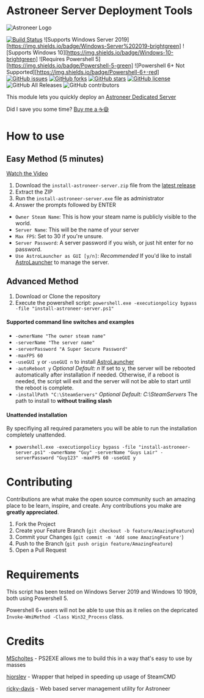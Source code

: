 # Astroneer Server Deployment Tools

![Astroneer Logo](https://astroneer.space/presskit/astroneer/images/header.png)


[![Build Status](https://travis-ci.com/alex4108/astroneer-server-deployment.svg?branch=master)](https://travis-ci.com/alex4108/astroneer-server-deployment)
![Supports Windows Server 2019][https://img.shields.io/badge/Windows-Server%202019-brightgreen]
![Supports Windows 10][https://img.shields.io/badge/Windows-10-brightgreen]
![Requires Powershell 5][https://img.shields.io/badge/Powershell-5-green]
![Powershell 6+ Not Supported][https://img.shields.io/badge/Powershell-6+-red]
[![GitHub issues](https://img.shields.io/github/issues/alex4108/astroneer-server-deployment)](https://github.com/alex4108/astroneer-server-deployment/issues)
[![GitHub forks](https://img.shields.io/github/forks/alex4108/astroneer-server-deployment)](https://github.com/alex4108/astroneer-server-deployment/network)
[![GitHub stars](https://img.shields.io/github/stars/alex4108/astroneer-server-deployment)](https://github.com/alex4108/astroneer-server-deployment/stargazers)
[![GitHub license](https://img.shields.io/github/license/alex4108/astroneer-server-deployment)](https://github.com/alex4108/astroneer-server-deployment/blob/master/LICENSE)
![GitHub All Releases](https://img.shields.io/github/downloads/alex4108/astroneer-server-deployment/total)
![GitHub contributors](https://img.shields.io/github/contributors/alex4108/astroneer-server-deployment)

This module lets you quickly deploy an [Astroneer Dedicated Server](https://blog.astroneer.space/p/astroneer-dedicated-server-details/)

Did I save you some time?  [Buy me a :coffee::smile:](https://venmo.com/alex-schittko)

# How to use

## Easy Method (5 minutes)

[Watch the Video](https://screencast-o-matic.com/embed?sc=cYjnQCENUS&v=6&ff=1&title=0&controls=1)

1. Download the `install-astroneer-server.zip` file from the [latest release](https://github.com/alex4108/astroneer-server-deployment/releases) 
1. Extract the ZIP
1. Run the `install-astroneer-server.exe` file as administrator
1. Answer the prompts followed by ENTER

* `Owner Steam Name`: This is how your steam name is publicly visible to the world.
* `Server Name`: This will be the name of your server
* `Max FPS`: Set to 30 if you're unsure.  
* `Server Password`: A server password if you wish, or just hit enter for no password.
* `Use AstroLauncher as GUI [y/n]`: _Recommended_ If you'd like to install [AstroLauncher](https://www.github.com/ricky-davis/AstroLauncher) to manage the server.

## Advanced Method

1. Download or Clone the repository
1. Execute the powershell script: `powershell.exe -executionpolicy bypass -file "install-astroneer-server.ps1"`

#### Supported command line switches and examples

* `-ownerName "The owner steam name"`
* `-serverName "The server name"`
* `-serverPassword "A Super Secure Password"`
* `-maxFPS 60`
* `-useGUI y` or `-useGUI n` to install [AstroLauncher](https://www.github.com/ricky-davis/AstroLauncher)
* `-autoReboot y` _Optional_ _Default: n_ If set to y, the server will be rebooted automatically after installation if needed.  Otherwise, if a reboot is needed, the script will exit and the server will not be able to start until the reboot is complete.
* `-installPath "C:\SteamServers"` _Optional_ _Default: C:\SteamServers_ The path to install to **without trailing slash**

#### Unattended installation

By specifiying all required parameters you will be able to run the installation completely unattended.

* `powershell.exe -executionpolicy bypass -file "install-astroneer-server.ps1" -ownerName "Guy" -serverName "Guys Lair" -serverPassword "Guy123" -maxFPS 60 -useGUI y`

# Contributing

Contributions are what make the open source community such an amazing place to be learn, inspire, and create. Any contributions you make are **greatly appreciated**.

1. Fork the Project
2. Create your Feature Branch (`git checkout -b feature/AmazingFeature`)
3. Commit your Changes (`git commit -m 'Add some AmazingFeature'`)
4. Push to the Branch (`git push origin feature/AmazingFeature`)
5. Open a Pull Request

# Requirements

This script has been tested on Windows Server 2019 and Windows 10 1909, both using Powershell 5.

Powershell 6+ users will not be able to use this as it relies on the depricated `Invoke-WmiMethod -Class Win32_Process` class.

# Credits

[MScholtes](https://github.com/MScholtes/PS2EXE) - PS2EXE allows me to build this in a way that's easy to use by masses

[hjorslev](https://github.com/hjorslev/SteamPS) - Wrapper that helped in speeding up usage of SteamCMD

[ricky-davis](https://www.github.com/ricky-davis/AstroLauncher) - Web based server management utility for Astroneer
